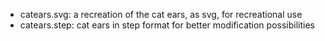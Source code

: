 - catears.svg: a recreation of the cat ears, as svg, for recreational use
- catears.step: cat ears in step format for better modification possibilities
